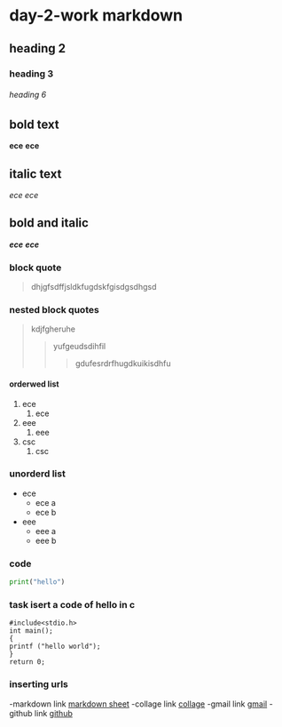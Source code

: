# day-2-work markdown
## heading 2
### heading 3
###### heading 6
## bold text
**ece**
__ece__
## italic text
*ece*
_ece_
## bold and italic
**_ece_**
__*ece*__
### block quote
> dhjgfsdffjsldkfugdskfgisdgsdhgsd
### nested block quotes
> kdjfgheruhe
>> yufgeudsdihfil
>>> gdufesrdrfhugdkuikisdhfu
#### orderwed list
1. ece
    1. ece
2. eee
    1. eee
3. csc
    1. csc
### unorderd list
- ece
    - ece a
    - ece b
- eee
    - eee a
    - eee b
### code
```python
print("hello")
```
### task isert a code of hello in c
```
#include<stdio.h>
int main();
{
printf ("hello world");
}
return 0;
```
### inserting urls
-markdown link
  [markdown sheet](https://www.markdownguide.org/cheat-sheet/)
-collage link
  [collage](https://www.jagranjosh.com/institutes-colleges/krishna-chaitanya-inst)
-gmail link
  [gmail](https://accounts.google.com/ServiceLogin)
-github link
  [github](https://github.com)
